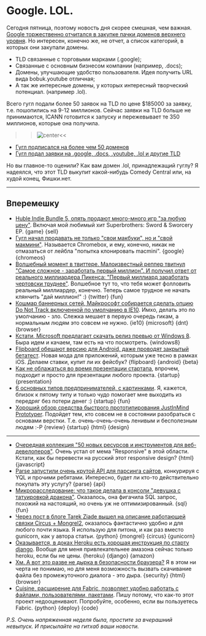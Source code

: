 # Google. LOL.

Сегодня пятница, поэтому новость дня скорее смешная, чем важная.
[Google торжественно отчитался в закупке пачки доменов верхнего уровня](http://googleblog.blogspot.com/2012/05/expanding-internet-domain-space.html). Но интересен, конечно же, не отчет, а список категорий, в которых они закупали домены.

* TLD связанные с торговыми марками (.google);
* Связанные с основным бизнесом компании (например, .docs);
* Домены, улучшающие удобство пользователя. Идея получить URL вида bobuk.youtube отличная;
* А так же интересные домены, у которых интересный творческий потенциал. (например .lol).

Всего гугл подали более 50 заявок на TLD по цене $185000 за заявку, т.е. пошопились на 9-12 миллионов. Сейчас заявки на TLD больше не принимаются, ICANN готовится к запуску и пережевывает те 350 миллионов, которые она получила.

>>![center](http://hellogiggles.com/wp-content/uploads/2012/04/02/dontkillyourself-614x450.jpg)<<

* [Гугл подписался на более чем 50 доменов](http://adage.com/article/digital/google-applies-50-domains-including-lol-youtube/235079/)
* [Гугл подал заявки на .google, .docs, .youtube, .lol и другие TLD](http://techcrunch.com/2012/05/31/google-applies-for-google-youtube-and-lol-top-level-domains/)

Но вы главное-то оценили? Как вам домен .lol, принадлежащий гуглу? Я надеялся, что этот TLD выкупит какой-нибудь Comedy Central или, на худой конец, Фишки.нет.

-----

## Вперемешку
* [Huble Indie Bundle 5, опять продают много-много игр "за любую цену"](http://www.humblebundle.com/?hib5). Включая мой любимый хит Superbrothers: Sword & Sworcery EP. {game} {sell}
* [Гугл начал продавать не только "свои макбуки", но и "свой макмини"](https://www.google.com/intl/en/chrome/devices/chromebox.html). Называется Chromebox, и ему, конечно, никак не отмазаться от лейбла "попытка клонировать macmini". {google} {chromeos}
* [Волшебный момент в твиттере. Малоизвестный реппер твитнул "Самое сложное - заработать первый миллион". И получил ответ от реального миллиардера Пикенса: "Первый миллиард заработать чертовски труднее"](http://gizmodo.com/5914534/the-most-magical-event-in-twitter-history-just-happened). Волшебное тут то, что тебя может фолловить реальный миллиардер, конечно. Теперь самое трудное не начать клянчить "дай миллион!" :) {twitter} {fun}
* [Кошмар баннерных сетей, Майкрософт собирается сделать опцию Do Not Track включенной по умолчанию в IE10](http://www.wired.com/threatlevel/2012/05/ie10-do-not-track/). Имхо, делать это по умолчанию - зло. Слежка мешает в первую очередь гикам, а нормальным людям это совсем не нужно. {ie10} {microsoft} {dnt} {browser}
* [Кстати, Microsoft предлагает скачать релиз превью от Windows 8](http://windows.microsoft.com/en-us/windows-8/iso?ocid=W_OFF_W8P_TechCenter_ISO_en-us). Быра идем и качаем, там есть на что посмотреть. {windows8}
* [Flipboard обещают версию для Android, даже проводят закрытый бетатест](http://techcrunch.com/2012/05/30/flipboard-officially-opens-up-their-android-beta-to-interested-testers/). Новая мода для приложений, которым уже тесно в рамках iOS. Делаем ставки, купит ли их фейсбук? {flipboard} {android} {beta}
* [Как не облажаться во время презентации стартапа](http://www.readwriteweb.com/start/2012/05/how-not-to-screw-up-your-startup-presentation.php), впрочем, подходит и просто для презентации любого проекта. {startup} {presentation}
* [6 основных типов предпринимателей, с картинками](http://pandodaily.com/2012/05/29/the-new-entrepreneur-classification-system/). Я, кажется, близок к пятому типу и только чудо помогает мне выходить из передряг без потери денег :) {startup} {fun}
* [Хороший обзор средства быстрого прототипирования JustInMind Prototyper](http://www.webdesignerdepot.com/2012/05/review-justinmind-prototyper-faster-simpler-prototyping/). Подойдет тем, кто совсем не в состоянии разобраться с основами верстки. Т.е. очень-очень-очень ленивым и бесполезным  людям :-P {review} {startup} {html} {design}

---

* [Очередная коллекция "50 новых ресурсов и инструментов для веб-девелоперов"](http://speckyboy.com/2012/05/29/50-new-resources-and-tools-for-web-developers/). Очень устал от мема "Responsive" в этой области. Кстати, как бы перевести на русский этот responsive design? {html} {javascript}
* [Parse запустили очень крутой API для парсинга сайтов](http://blog.parse.com/2012/05/30/parse-launches-javascript-sdk%3A-parse-for-websites/), конкурируя с YQL и прочими ребятами. Интересно, будет ли кто-то действительно покупать эту услугу? {parse} {api}
* [Микрорасследование: что такое делала в консоли "девушка с татуировкой дракона"](http://oracle-wtf.blogspot.co.uk/2012/05/girl-with-ansi-tattoo.html). Оказалось, она фигачила SQL запрос, похожий на настоящий, но очень уж не оптимизированный. {sql} {fun}
* [Через пост в блоге Tarek Ziade вышел на описание работающей связки Circus + Mongrel2](http://blog.ziade.org/2012/05/31/mongrel2-amp-circus-full-control-of-your-web-stack/), оказалось фантастично удобно и для любого почти языка. Я использую для питона, и как раз вместо gunicorn, как у автора статьи. {python} {mongrel} {circus} {gunicorn}
* [Оказывается, в доках Heroku есть хорошая инструкция по старту django](https://devcenter.heroku.com/articles/django). Вообще для меня привлекательнее амазона сейчас только heroku, если бы не цены. {heroku} {django} {amazon}
* [Хм. А вот это разве не дырка в безопасности браузера?](http://lcamtuf.blogspot.com/2012/05/yes-you-can-have-fun-with-downloads.html) Я в этом ни черта не понимаю, но для меня возможность вызвать скачивание файла без промежуточного диалога - это дыра. {security} {html} {browser}
* [Cuisine, расширение для Fabric, позволяет удобно работать с файлами, пользователями, пакетами](https://github.com/sebastien/cuisine). Пишу потому, что как-то этот проект недооценивают. Попробуйте, особенно, если вы пользуетесь Fabric. {python} {deploy} {code}

*P.S. Очень напряженная неделя была, простите за вчерашний невыпуск. И присылайте на гитхаб ваши новости.*